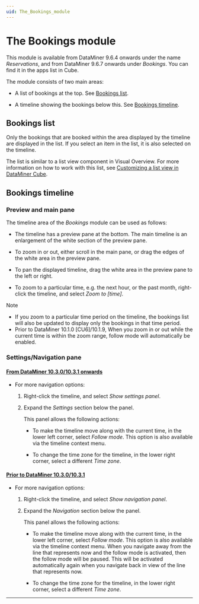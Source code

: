 ```yaml
---
uid: The_Bookings_module
---
```


# The Bookings module

This module is available from DataMiner 9.6.4 onwards under the name *Reservations*, and from DataMiner 9.6.7 onwards under *Bookings*. You can find it in the apps list in Cube.

The module consists of two main areas:

- A list of bookings at the top. See [Bookings list](#bookings-list).

- A timeline showing the bookings below this. See [Bookings timeline](#bookings-timeline).

## Bookings list

Only the bookings that are booked within the area displayed by the timeline are displayed in the list. If you select an item in the list, it is also selected on the timeline.

The list is similar to a list view component in Visual Overview. For more information on how to work with this list, see [Customizing a list view in DataMiner Cube](xref:Creating_a_list_view#customizing-a-list-view-in-dataminer-cube).

## Bookings timeline

### Preview and main pane

The timeline area of the *Bookings* module can be used as follows:

- The timeline has a preview pane at the bottom. The main timeline is an enlargement of the white section of the preview pane.

- To zoom in or out, either scroll in the main pane, or drag the edges of the white area in the preview pane.

- To pan the displayed timeline, drag the white area in the preview pane to the left or right.

- To zoom to a particular time, e.g. the next hour, or the past month, right-click the timeline, and select *Zoom to \[time\]*.

> [!NOTE]
>
> - If you zoom to a particular time period on the timeline, the bookings list will also be updated to display only the bookings in that time period.
> - Prior to DataMiner 10.1.0 \[CU6\]/10.1.9, When you zoom in or out while the current time is within the zoom range, follow mode will automatically be enabled.

### Settings/Navigation pane

#### [From DataMiner 10.3.0/10.3.1 onwards](#tab/tabid-1)

- For more navigation options:

  1. Right-click the timeline, and select *Show settings panel*.

  1. Expand the *Settings* section below the panel.

     This panel allows the following actions:

     - To make the timeline move along with the current time, in the lower left corner, select *Follow mode*. This option is also available via the timeline context menu.

     - To change the time zone for the timeline, in the lower right corner, select a different *Time zone*.

#### [Prior to DataMiner 10.3.0/10.3.1](#tab/tabid-2)

- For more navigation options:

  1. Right-click the timeline, and select *Show navigation panel*.

  1. Expand the *Navigation* section below the panel.

     This panel allows the following actions:

     - To make the timeline move along with the current time, in the lower left corner, select *Follow mode*. This option is also available via the timeline context menu.
       When you navigate away from the line that represents now and the follow mode is activated, then the follow mode will be paused.
       This will be activated automatically again when you navigate back in view of the line that represents now.

     - To change the time zone for the timeline, in the lower right corner, select a different *Time zone*.

***

